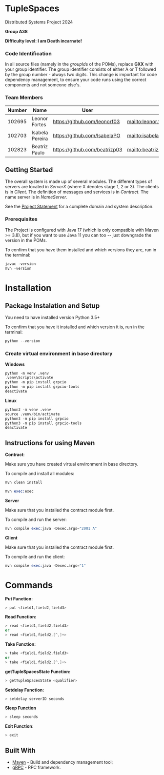 # TupleSpaces

Distributed Systems Project 2024
  
**Group A38**

**Difficulty level: I am Death incarnate!** 


### Code Identification

In all source files (namely in the *groupId*s of the POMs), replace __GXX__ with your group identifier. The group
identifier consists of either A or T followed by the group number - always two digits. This change is important for 
code dependency management, to ensure your code runs using the correct components and not someone else's.

### Team Members


| Number | Name              | User                             | Email                                     |
|--------|-------------------|----------------------------------|-------------------------------------------|
| 102695 | Leonor Fortes     | <https://github.com/leonorf03>   | <mailto:leonor.fortes@tecnico.ulisboa.pt>         |
| 102703 | Isabela Pereira   | <https://github.com/IsabelaPO>     | <mailto:isabela.p.de.ornelas@tecnico.ulisboa.pt> |
| 102823 | Beatriz Paulo     | <https://github.com/beatrizp03>  | <mailto:beatriz.paulo@tecnico.ulisboa.pt> |

## Getting Started

The overall system is made up of several modules. The different types of servers are located in _ServerX_ (where X denotes stage 1, 2 or 3). 
The clients is in _Client_.
The definition of messages and services is in _Contract_. The name server
is in _NameServer_.

See the [Project Statement](https://github.com/tecnico-distsys/TupleSpaces) for a complete domain and system description.

### Prerequisites

The Project is configured with Java 17 (which is only compatible with Maven >= 3.8), but if you want to use Java 11 you
can too -- just downgrade the version in the POMs.

To confirm that you have them installed and which versions they are, run in the terminal:

```s
javac -version
mvn -version
```

# Installation

## Package Instalation and Setup

You need to have installed version Python 3.5+

To confirm that you have it installed and which version it is, run in the terminal:

```s
python --version
```

### Create virtual environment in base directory

**Windows**
```s
python -m venv .venv
.venv\Scripts\activate
python -m pip install grpcio
python -m pip install grpcio-tools
deactivate
```

**Linux**
```s
python3 -m venv .venv
source .venv/bin/activate
python3 -m pip install grpcio
python3 -m pip install grpcio-tools
deactivate
```

## Instructions for using Maven

**Contract**:

Make sure you have created virtual environment in base directory.

To compile and install all modules:
```s
mvn clean install

mvn exec:exec
```
**Server**

Make sure that you installed the contract module first.

To compile and run the server:
```s
mvn compile exec:java -Dexec.args="2001 A"
```

**Client**

Make sure that you installed the contract module first.

To compile and run the client:
```s
mvn compile exec:java -Dexec.args="1" 
```

# Commands

**Put Function:**
```s
> put <field1,field2,field3>
```

**Read Function:**
```s
> read <field1,field2,field3>
or
> read <field1,field2,[^,]+>
```

**Take Function:**
```s
> take <field1,field2,field3>
or
> take <field1,field2,[^,]+>
```

**getTupleSpacesState Function:**
```s
> getTupleSpacesState <qualifier>
```

**Setdelay Function:**
```s
> setdelay serverID seconds
```

**Sleep Function**
```s
> sleep seconds
```

**Exit Function:**
```s
> exit
```

## Built With

* [Maven](https://maven.apache.org/) - Build and dependency management tool;
* [gRPC](https://grpc.io/) - RPC framework.
